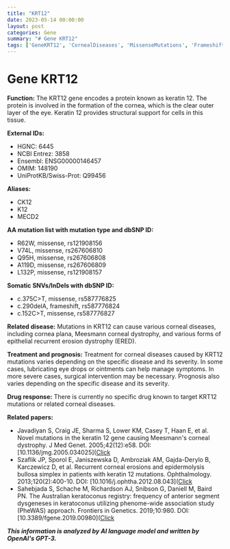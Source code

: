 ```yaml
---
title: "KRT12"
date: 2023-05-14 00:00:00
layout: post
categories: Gene
summary: "# Gene KRT12"
tags: ['GeneKRT12', 'CornealDiseases', 'MissenseMutations', 'FrameshiftMutations', 'TreatmentOptions', 'Prognosis', 'DrugResponse', 'RelatedPapers']
---
```


# Gene KRT12

**Function:** The KRT12 gene encodes a protein known as keratin 12. The protein is involved in the formation of the cornea, which is the clear outer layer of the eye. Keratin 12 provides structural support for cells in this tissue.

**External IDs:** 
- HGNC: 6445
- NCBI Entrez: 3858
- Ensembl: ENSG00000146457
- OMIM: 148190
- UniProtKB/Swiss-Prot: Q99456

**Aliases:** 
- CK12
- K12
- MECD2

**AA mutation list with mutation type and dbSNP ID:**
- R62W, missense, rs121908156
- V74L, missense, rs267606810
- Q95H, missense, rs267606808
- A119D, missense, rs267606809
- L132P, missense, rs121908157

**Somatic SNVs/InDels with dbSNP ID:**
- c.375C>T, missense, rs587776825
- c.290delA, frameshift, rs587776824
- c.152C>T, missense, rs587776827

**Related disease:** Mutations in KRT12 can cause various corneal diseases, including cornea plana, Meesmann corneal dystrophy, and various forms of epithelial recurrent erosion dystrophy (ERED).

**Treatment and prognosis:** Treatment for corneal diseases caused by KRT12 mutations varies depending on the specific disease and its severity. In some cases, lubricating eye drops or ointments can help manage symptoms. In more severe cases, surgical intervention may be necessary. Prognosis also varies depending on the specific disease and its severity.

**Drug response:** There is currently no specific drug known to target KRT12 mutations or related corneal diseases.

**Related papers:**
- Javadiyan S, Craig JE, Sharma S, Lower KM, Casey T, Haan E, et al. Novel mutations in the keratin 12 gene causing Meesmann's corneal dystrophy. J Med Genet. 2005;42(12):e58. DOI: [10.1136/jmg.2005.034025]([Click](https://doi.org/10.1136/jmg.2005.034025)
- Szaflik JP, Sporol E, Janiszewska D, Ambroziak AM, Gajda-Derylo B, Karczewicz D, et al. Recurrent corneal erosions and epidermolysis bullosa simplex in patients with keratin 12 mutations. Ophthalmology. 2013;120(2):400-10. DOI: [10.1016/j.ophtha.2012.08.043]([Click](https://doi.org/10.1016/j.ophtha.2012.08.043)
- Sahebjada S, Schache M, Richardson AJ, Snibson G, Daniell M, Baird PN. The Australian keratoconus registry: frequency of anterior segment dysgeneses in keratoconus utilizing phenome-wide association study (PheWAS) approach. Frontiers in Genetics. 2019;10:980. DOI: [10.3389/fgene.2019.00980]([Click](https://doi.org/10.3389/fgene.2019.00980)

**_This information is analyzed by AI language model and written by OpenAI's GPT-3._**